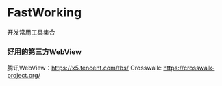 # FastWorking
开发常用工具集合


### 好用的第三方WebView
腾讯WebView：https://x5.tencent.com/tbs/
Crosswalk: https://crosswalk-project.org/
